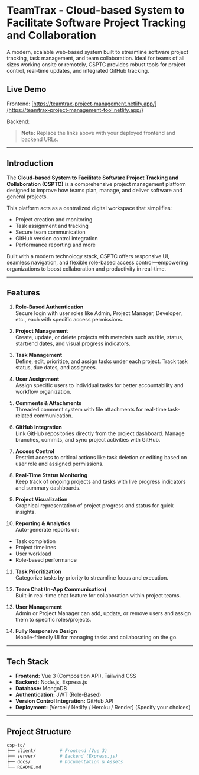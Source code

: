 # TeamTrax - Cloud-based System to Facilitate Software Project Tracking and Collaboration

A modern, scalable web-based system built to streamline software project tracking, task management, and team collaboration. Ideal for teams of all sizes working onsite or remotely, CSPTC provides robust tools for project control, real-time updates, and integrated GitHub tracking.

## Live Demo
Frontend: [https://teamtrax-project-management.netlify.app/](https://teamtrax-project-management-tool.netlify.app/)

Backend: 

> **Note:** Replace the links above with your deployed frontend and backend URLs.

---

## Introduction

The **Cloud-based System to Facilitate Software Project Tracking and Collaboration (CSPTC)** is a comprehensive project management platform designed to improve how teams plan, manage, and deliver software and general projects.

This platform acts as a centralized digital workspace that simplifies:
- Project creation and monitoring
- Task assignment and tracking
- Secure team communication
- GitHub version control integration
- Performance reporting and more

Built with a modern technology stack, CSPTC offers responsive UI, seamless navigation, and flexible role-based access control—empowering organizations to boost collaboration and productivity in real-time.

---

## Features

1. **Role-Based Authentication**  
   Secure login with user roles like Admin, Project Manager, Developer, etc., each with specific access permissions.

2. **Project Management**  
   Create, update, or delete projects with metadata such as title, status, start/end dates, and visual progress indicators.

3. **Task Management**  
   Define, edit, prioritize, and assign tasks under each project. Track task status, due dates, and assignees.

4. **User Assignment**  
   Assign specific users to individual tasks for better accountability and workflow organization.

5. **Comments & Attachments**  
   Threaded comment system with file attachments for real-time task-related communication.

6. **GitHub Integration**  
   Link GitHub repositories directly from the project dashboard. Manage branches, commits, and sync project activities with GitHub.

7. **Access Control**  
   Restrict access to critical actions like task deletion or editing based on user role and assigned permissions.

8. **Real-Time Status Monitoring**  
   Keep track of ongoing projects and tasks with live progress indicators and summary dashboards.

9. **Project Visualization**  
   Graphical representation of project progress and status for quick insights.

10. **Reporting & Analytics**  
   Auto-generate reports on:
   - Task completion
   - Project timelines
   - User workload
   - Role-based performance

11. **Task Prioritization**  
   Categorize tasks by priority to streamline focus and execution.

12. **Team Chat (In-App Communication)**  
   Built-in real-time chat feature for collaboration within project teams.

13. **User Management**  
   Admin or Project Manager can add, update, or remove users and assign them to specific roles/projects.

14. **Fully Responsive Design**  
   Mobile-friendly UI for managing tasks and collaborating on the go.

---

## Tech Stack

- **Frontend:** Vue 3 (Composition API), Tailwind CSS
- **Backend:** Node.js, Express.js
- **Database:** MongoDB
- **Authentication:** JWT (Role-Based)
- **Version Control Integration:** GitHub API
- **Deployment:** [Vercel / Netlify / Heroku / Render] (Specify your choices)

---

## Project Structure

```bash
csp-tc/
├── client/         # Frontend (Vue 3)
├── server/         # Backend (Express.js)
├── docs/           # Documentation & Assets
└── README.md
